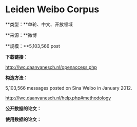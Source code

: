 # Leiden Weibo Corpus

**类型：**单轮、中文、开放领域

**来源：**微博

**规模：**5,103,566 post

**下载链接：**

http://lwc.daanvanesch.nl/openaccess.php



**构造方法：**

5,103,566 messages posted on Sina Weibo in January 2012.

http://lwc.daanvanesch.nl/help.php#methodology



**公开数据的论文：**



**使用数据的论文：**

